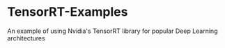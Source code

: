 # TensorRT-Examples
An example of using Nvidia's TensorRT library for popular Deep Learning architectures
